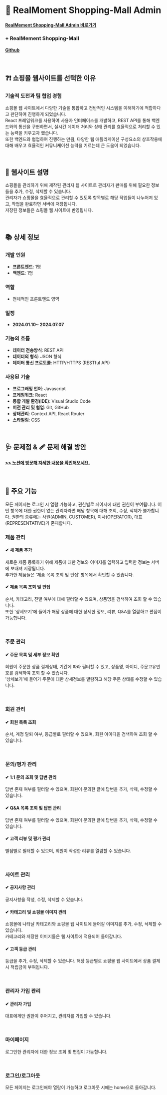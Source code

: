 # 🛒 RealMoment Shopping-Mall Admin

#### [RealMement Shopping-Mall Admin 바로가기](https://real-moment-admin.kro.kr/)

### + RealMement Shopping-Mall

#### [Github](https://github.com/pado232/RealMoment)

</br>

## ❓❗ 쇼핑몰 웹사이트를 선택한 이유

### 기술적 도전과 팀 협업 경험

쇼핑몰 웹 사이트에서 다양한 기술을 통합하고 전반적인 시스템을 이해하기에 적합하다고 판단하여 진행하게 되었습니다.</br>
React 프레임워크를 사용하여 사용자 인터페이스를 개발하고, REST API를 통해 백엔드와의 통신을 구현하면서, 실시간 데이터 처리와 상태 관리를 효율적으로 처리할 수 있는 능력을 키우고자 했습니다.</br>
또한 백엔드와 협업하여 진행하는 만큼, 다양한 웹 애플리케이션 구성요소의 상호작용에 대해 배우고 효율적인 커뮤니케이션 능력을 기르는데 큰 도움이 되었습니다.

</br>

## 📢 웹사이트 설명

쇼핑몰을 관리하기 위해 제작된 관리자 웹 사이트로 관리자가 판매를 위해 필요한 정보들을 추가, 수정, 삭제할 수 있습니다.</br>
관리자가 쇼핑몰을 효율적으로 관리할 수 있도록 항목별로 해당 작업들이 나누어져 있고, 작업을 완료하면 서버에 저장됩니다.</br>
저장된 정보들은 쇼핑몰 웹 사이트에 반영됩니다.

</br>

## 📚 상세 정보

### 개발 인원

- **프론트엔드**: 1명
- **백엔드**: 1명

### 역할

- 전체적인 프론트엔드 영역

### 일정

- **2024.01.10~ 2024.07.07**

### 기능의 흐름

- **데이터 전송방식**: REST API
- **데이터의 형식**: JSON 형식
- **데이터 통신 프로토콜**: HTTP/HTTPS (RESTful API)

### 사용된 기술

- **프로그래밍 언어**: Javascript
- **프레임워크**: React
- **통합 개발 환경(IDE)**: Visual Studio Code
- **버전 관리 및 협업**: Git, GitHub
- **상태관리**: Context API, React Router
- **스타일링**: CSS

</br>

## 🩺 문제점 & 🩹 문제 해결 방안

#### [>> 노션에 방문해 자세한 내용을 확인해보세요.](https://www.notion.so/Shopping-Mall-Project-83cac7f2de6f47b48037173179d5c961)

</br>

## 🎨 주요 기능

모든 페이지는 로그인 시 열람 가능하고, 권한별로 페이지에 대한 권한이 부여됩니다. 어떤 항목에 대한 권한이 없는 관리자라면 해당 항목에 대해 조회, 수정, 삭제가 불가합니다. 권한의 종류에는 사원(ADMIN, CUSTOMER), 이사(OPERATOR), 대표(REPRESENTATIVE)가 존재합니다.

### 제품 관리

#### ✔ 새 제품 추가

새로운 제품 등록하기 위해 제품에 대한 정보와 이미지를 입력하고 입력한 정보는 서버에 보내져 저장됩니다.<br/>
추가한 제품들은 '제품 목록 조회 및 편집' 항목에서 확인할 수 있습니다.

#### ✔ 제품 목록 조회 및 편집

순서, 카테고리, 진열 여부에 대해 필터할 수 있으며, 상품명을 검색하여 조회 할 수 있습니다. <br/>
또한 '상세보기'에 들어가 해당 상품에 대한 상세한 정보, 리뷰, Q&A를 열람하고 편집이 가능합니다.

</br>

### 주문 관리

#### ✔ 주문 목록 및 세부 정보 확인

회원이 주문한 상품 결제상태, 기간에 따라 필터할 수 있고, 상품명, 아이디, 주문고유번호를 검색하여 조회 할 수 있습니다. <br/>
'상세보기'에 들어가 주문애 대한 상세정보를 열람하고 해당 주문 상태를 수정할 수 있습니다.

</br>

### 회원 관리

#### ✔ 회원 목록 조회

순서, 계정 탈퇴 여부, 등급별로 필터할 수 있으며, 회원 아이디을 검색하여 조회 할 수 있습니다.

</br>

### 문의/평가 관리

#### ✔ 1:1 문의 조회 및 답변 관리

답변 존재 여부를 필터할 수 있으며, 회원이 문의한 글에 답변을 추가, 삭제, 수정할 수 있습니다.

#### ✔ Q&A 목록 조회 및 답변 관리

답변 존재 여부를 필터할 수 있으며, 회원이 문의한 글에 답변을 추가, 삭제, 수정할 수 있습니다.

#### ✔ 고객 리뷰 및 평가 관리

별점별로 필터할 수 있으며, 회원이 작성한 리뷰를 열람할 수 있습니다.

</br>

### 사이트 관리

#### ✔ 공지사항 관리

공지사항을 작성, 수정, 삭제할 수 있습니다.

#### ✔ 카테고리 및 쇼핑몰 이미지 관리

쇼핑몰에 나타날 카테고리와 쇼핑몰 웹 사이트에 들어갈 이미지를 추가, 수정, 삭제할 수 있습니다.<br/>
카테고리와 저장한 이미지들은 웹 사이트에 적용되어 들어갑니다.

#### ✔ 고객 등급 관리

등급을 추가, 수정, 삭제할 수 있습니다. 해당 등급별로 쇼핑몰 웹 사이트에서 상품 결제 시 적립금이 부여됩니다.

</br>

### 관리자 가입 관리

#### ✔ 관리자 가입

대표에게만 권한이 주어지고, 관리자를 가입할 수 있습니다.

</br>

### 마이페이지

로그인한 관리자에 대한 정보 조회 및 편집이 가능합니다.

</br>

### 로그인/로그아웃

모든 페이지는 로그인해야 열람이 가능하고 로그아웃 시에는 home으로 돌아갑니다.

</br>
